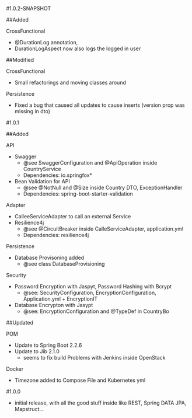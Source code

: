 #1.0.2-SNAPSHOT

##Added

CrossFunctional
- @DurationLog annotation,
- DurationLogAspect now also logs the logged in user

##Modified

CrossFunctional
- Small refactorings and moving classes around

Persistence
- Fixed a bug that caused all updates to cause inserts (version prop was missing in dto)

#1.0.1

##Added

API
- Swagger
    - @see SwaggerConfiguration and @ApiOperation inside CountryService
    - Dependencies: io.springfox*
- Bean Validation for API
    - @see @NotNull and @Size inside Country DTO, ExceptionHandler
    - Dependencies: spring-boot-starter-validation 

Adapter
- CalleeServiceAdapter to call an external Service
- Resilience4j
    - @see @CircuitBreaker inside CalleServiceAdapter, application.yml
    - Dependencies: resilience4j

Persistence
- Database Provisoning added
    - @see class DatabaseProvisioning

Security
- Password Encryption with Jaspyt, Password Hashing with Bcrypt
    - @see: SecurityConfiguration, EncryptionConfiguration, Application.yml + EncryptionIT
- Database Encrypton with Jasypt
    - @see: EncryptionConfiguration and @TypeDef in CountryBo

##Updated

POM
- Update to Spring Boot 2.2.6
- Update to Jib 2.1.0
    - seems to fix build Problems with Jenkins inside OpenStack

Docker
- Timezone added to Compose File and Kubernetes yml

#1.0.0 
- initial release, with all the good stuff inside like REST, Spring DATA JPA, Mapstruct...

